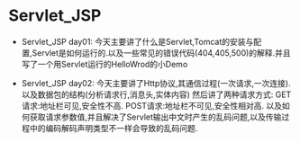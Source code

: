 # Servlet_JSP
- Servlet_JSP day01:
  		今天主要讲了什么是Servlet,Tomcat的安装与配置,Servlet是如何运行的.以及一些常见的错误代码(404,405,500)的解释.并且写了一个用Servlet运行的HelloWrod的小Demo

- Servlet_JSP day02:
		今天主要讲了Http协议,其通信过程(一次请求,一次连接).以及数据包的结构(分析请求行,消息头,实体内容)
		然后讲了两种请求方式:
		GET请求:地址栏可见,安全性不高.
		POST请求:地址栏不可见,安全性相对高.
		以及如何获取请求参数值,并且解决了Servlet输出中文时产生的乱码问题,以及传输过程中的编码解码声明类型不一样会导致的乱码问题.